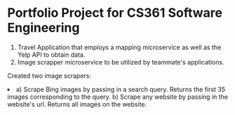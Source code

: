 # Portfolio Project for CS361 Software Engineering 

1) Travel Application that employs a mapping microservice as well as the Yelp API to obtain data. 
2) Image scrapper microservice to be utilized by teammate's applications. 
<p> Created two image scrapers: </p>
<li>
    a) Scrape Bing images by passing in a search query. Returns the first 35 images corresponding to the query.
    b) Scrape any website by passing in the website's url. Returns all images on the website. </li>

